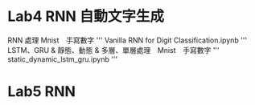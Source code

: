 # Lab4 RNN 自動文字生成
RNN 處理 Mnist　手寫數字
'''
Vanilla RNN for Digit Classification.ipynb
'''
LSTM、GRU & 靜態、動態 & 多層、單層處理　Mnist　手寫數字
'''
static_dynamic_lstm_gru.ipynb
'''
# Lab5 RNN
